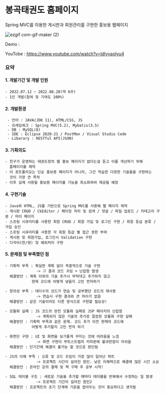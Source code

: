 # 봉곡태권도 홈페이지
  Spring MVC를 이용한 게시판과 회원관리를 구현한 홍보용 웹페이지

![ezgif com-gif-maker (2)](https://user-images.githubusercontent.com/100666325/185830864-893e64a4-5a7a-46e7-8c6f-13d93185d7bc.gif)


Demo : 

YouTobe : https://www.youtube.com/watch?v=ldIyyaoIyu4

### 요약

#### 1. 개발기간 및 개발 인원
    - 2022.07.12 ~ 2022.08.20(약 6주)
    - 1인 개발(참여 및 기여도 100%)
  
#### 2. 개발환경
     - 언어 : JAVA(JDK 11), HTML/CSS, JS
     - 프레임워크 : Spring MVC(5.2), Mybatis(3.5)
     - DB : MySQL(8)
     - IDE : Eclipse 2020-21 / PostMan / Visual Studio Code
     - Libarary : RESTful API(JSON)
   
#### 3. 기획의도
    - 친구가 운영하는 태권도장의 웹 홍보 페이지가 없다는걸 듣고 이를 개선하기 위해
      홈페이지를 제작
    - 이 포트폴리오는 단순 홍보용 페이지가 아니라, 그간 학습한 다양한 기술들을 구현하는
      것이 가장 큰 목적
    - 이후 실제 사용될 홍보용 페이지를 기능을 최소화하여 제공될 예정
  
#### 4. 구현기술
    - Java와 HTML, JS를 기반으로 Spring MVC를 사용해 웹 페이지 제작
    - 게시판 CRUD / CkEditor / 페이징 처리 및 검색 / 댓글 / 파일 업로드 / 카테고리 구분 / 마이 페이지
    - 스프링 시큐리티를 사용한 회원 CRUD / 회원 가입 및 로그인 구현 / 회원 등급 분류 / 가입 승인
    - 스프링 시큐리티를 사용한 각 회원 등급 별 접근 권한 부여
    - 게시판 및 회원가입, 로그인시 Validation 구현
    - 다국어(한/영) 및 예외처리 구현
  
#### 5. 문제점 및 부족했던 점
    - 기획력 부족 : 확실한 계획 없이 즉흥적으로 기술 구현
                  -> 그 결과 코드 꼬임 + 난잡함 발생
      해결방안 : 계획 이외의 기술 추가시 무턱대고 추가하지 않고
                현재 코드에 어떻게 넣을지 고민 먼저하기

    - 창의성 부족 : 대다수의 코드가 연습 및 공부했던 코드의 재사용
                  -> 연습시 구현 결과와 큰 차이가 없음
      해결방안 : 같은 기술이라도 다른 방식으로 구현할 필요성!

    - 모듈화 실패 : JS 코드의 완전 모듈화 실패로 JSP 페이지의 난잡함
                  -> 계획되지 않은 기술의 추가로 깔끔한 모듈화 구현 실패
      해결방안 : 기획력 부족과 같은 문제. 코드 추가 이전 현재의 코드에
                어떻게 추가할지 고민 먼저 하기

    - 화면단 구현 : UI 및 화면을 보기좋게 꾸미는 것에 어려움을 느낌
                  -> 화면 구현이 부트스트랩의 카피본에 불과한점이 아쉬움
      해결방안 : 단기간에 해결이 불가능 할 것으로 판단됨

    - JS의 이해 부족 : 오류 및 코드 꼬임이 가장 많이 일어난 파트
                  -> 프로젝트 시간이 길어진 원인. 낮은 이해력으로 해결에 많은 시간 소요
      해결방안 : 온라인 강의 결제 및 책 구매 후 공부 시작!

    - SQL 테이블 구조 : 새로운 기술을 추가할 때마다 테이블을 반복해서 수정하는 일 발생
                  -> 프로젝트 기간이 길어진 원인2
      해결방안 : 프로젝트의 초기 단계에 기준을 잡아두는 것이 중요하다고 생각됨          
       
             
